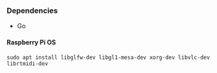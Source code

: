 ### Dependencies

- Go

#### Raspberry Pi OS

    sudo apt install libglfw-dev libgl1-mesa-dev xorg-dev libvlc-dev librtmidi-dev
